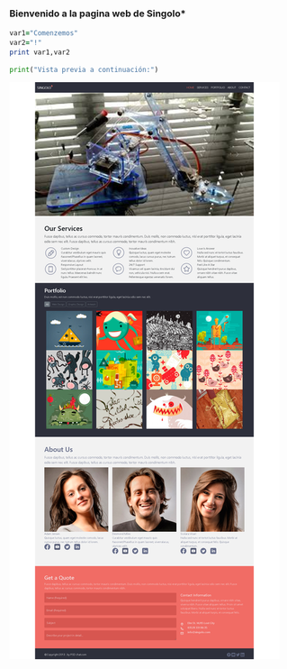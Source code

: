 ### Bienvenido a la pagina web de Singolo* 

```ruby
var1="Comenzemos"
var2="!"
print var1,var2
```

```python
print("Vista previa a continuación:")
```
![Imagen del ejercicio 1](img/1.png)
